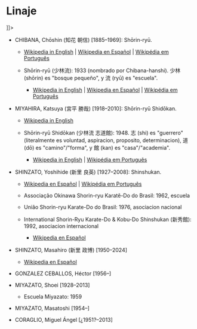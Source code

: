 # Linaje

<![CDATA[
<img src=https://jmdz.github.io/karate-notes/linaje-diagrama.svg />
]]>

* CHIBANA, Chōshin (知花 朝信) [1885–1969]: Shōrin-ryū.

    + [Wikipedia in English](https://en.wikipedia.org/wiki/Chōshin_Chibana)
    | [Wikipedia en Español](https://es.wikipedia.org/wiki/Chibana_Chōshin)
    | [Wikipédia em Português](https://pt.wikipedia.org/wiki/Choshin_Chibana)

    * Shōrin-ryū (少林流): 1933 (nombrado por Chibana-hanshi). 少林 (shōrin) es "bosque pequeño", y 流 (ryū) es "escuela".

        + [Wikipedia in English](https://en.wikipedia.org/wiki/Shōrin-ryū)
        | [Wikipedia en Español](https://es.wikipedia.org/wiki/Shorin_Ryu)
        | [Wikipédia em Português](https://pt.wikipedia.org/wiki/Shorin-ryu)

* MIYAHIRA, Katsuya (宮平 勝哉) [1918–2010]: Shōrin-ryū Shidōkan.
    + [Wikipedia in English](https://en.wikipedia.org/wiki/Katsuya_Miyahira)

    * Shōrin-ryū Shidōkan (少林流 志道館): 1948. 志 (shi) es "guerrero" (literalmente es voluntad, aspiracion, proposito, determinacion), 道 (dō) es "camino"/"forma", y 館 (kan) es "casa"/"academia".

        + [Wikipedia in English](https://en.wikipedia.org/wiki/Shōrin-ryū_Shidōkan)
        | [Wikipédia em Português](https://pt.wikipedia.org/wiki/Okinawa_Shorin-ryu_Shidokan)

* SHINZATO, Yoshihide (新里 良英) [1927–2008]: Shinshukan.

    + [Wikipedia en Español](https://es.wikipedia.org/wiki/Yoshihide_Shinzato)
    | [Wikipédia em Português](https://pt.wikipedia.org/wiki/Yoshihide_Shinzato)

    * Associação Okinawa Shorin-ryu Karatê-Do do Brasil: 1962, escuela

    * União Shorin-ryu Karate-Do do Brasil: 1976, asociacion nacional

    * International Shorin-Ryu Karate-Do & Kobu-Do Shinshukan (新秀館): 1992, asociacion internacional

        + [Wikipedia en Español](https://es.wikipedia.org/wiki/International_Shorin_Ryu_Karatedo_&_Kobudo_Shinshukan)

* SHINZATO, Masahiro (新里 政博) [1950–2024]

    + [Wikipedia en Español](https://es.wikipedia.org/wiki/Masahiro_Shinzato)

* GONZALEZ CEBALLOS, Héctor [1956–]

* MIYAZATO, Shoei [1928–2013]

    * Escuela Miyazato: 1959

* MIYAZATO, Masatoshi [1954–]

* CORAGLIO, Miguel Ángel [¿1951?–2013]
